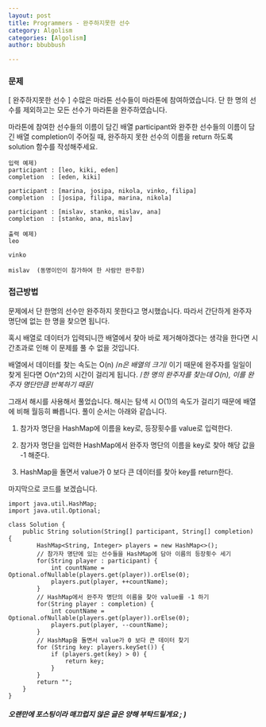 ```yaml
---
layout: post
title: Programmers - 완주하지못한 선수
category: Algolism
categories: [Algolism]
author: bbubbush

---
```

### 문제
[ 완주하지못한 선수 ]
수많은 마라톤 선수들이 마라톤에 참여하였습니다. 단 한 명의 선수를 제외하고는 모든 선수가 마라톤을 완주하였습니다.

마라톤에 참여한 선수들의 이름이 담긴 배열 participant와 완주한 선수들의 이름이 담긴 배열 completion이 주어질 때, 완주하지 못한 선수의 이름을 return 하도록 solution 함수를 작성해주세요.


```
입력 예제)
participant : [leo, kiki, eden]
completion  : [eden, kiki]

participant : [marina, josipa, nikola, vinko, filipa]
completion  : [josipa, filipa, marina, nikola]

participant : [mislav, stanko, mislav, ana]
completion  : [stanko, ana, mislav]

출력 예제)
leo

vinko

mislav  (동명이인이 참가하여 한 사람만 완주함)

```
### 접근방법
문제에서 단 한명의 선수만 완주하지 못한다고 명시했습니다. 따라서 간단하게 완주자 명단에 없는 한 명을 찾으면 됩니다.

혹시 배열로 데이터가 입력되니깐 배열에서 찾아 바로 제거해야겠다는 생각을 한다면 시간초과로 인해 이 문제를 풀 수 없을 것입니다.

배열에서 데이터를 찾는 속도는 O(n) /*n은 배열의 크기*/ 이기 때문에 완주자를 일일이 찾게 된다면 O(n^2)의 시간이 걸리게 됩니다. /*한 명의 완주자를 찾는데 O(n), 이를 완주자 명단만큼 반복하기 때문*/

그래서 해시를 사용해서 풀었습니다. 해시는 탐색 시 O(1)의 속도가 걸리기 때문에 배열에 비해 월등히 빠릅니다.
풀이 순서는 아래와 같습니다.

1. 참가자 명단을 HashMap에 이름을 key로, 등장횟수를 value로 입력한다.

2. 참가자 명단을 입력한 HashMap에서 완주자 명단의 이름을 key로 찾아 해당 값을 -1 해준다.

3. HashMap을 돌면서 value가 0 보다 큰 데이터를 찾아 key를 return한다.

마지막으로 코드를 보겠습니다.
```{.java}
import java.util.HashMap;
import java.util.Optional;

class Solution {
    public String solution(String[] participant, String[] completion) {
        HashMap<String, Integer> players = new HashMap<>();
        // 참가자 명단에 있는 선수들을 HashMap에 담아 이름의 등장횟수 세기
        for(String player : participant) {
            int countName = Optional.ofNullable(players.get(player)).orElse(0);
            players.put(player, ++countName);
        }
        // HashMap에서 완주자 명단의 이름을 찾아 value를 -1 하기
        for(String player : completion) {
            int countName = Optional.ofNullable(players.get(player)).orElse(0);
            players.put(player, --countName);
        }
        // HashMap을 돌면서 value가 0 보다 큰 데이터 찾기
        for (String key: players.keySet()) {
            if (players.get(key) > 0) {
                return key;
            }
        }
        return "";
    }
}
```
##### 오랜만에 포스팅이라 매끄럽지 않은 글은 양해 부탁드릴게요 ; )